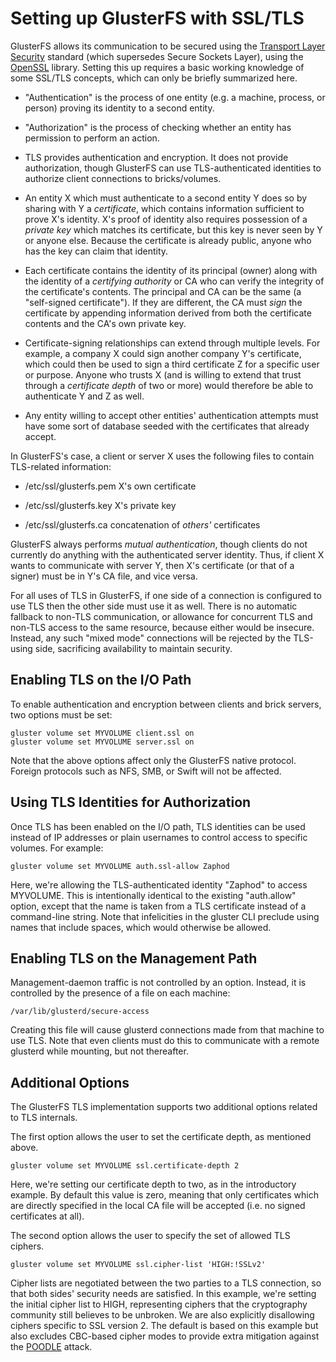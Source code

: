 # Setting up GlusterFS with SSL/TLS

GlusterFS allows its communication to be secured using the [Transport Layer
Security][tls] standard (which supersedes Secure Sockets Layer), using the
[OpenSSL][ossl] library.  Setting this up requires a basic working knowledge of
some SSL/TLS concepts, which can only be briefly summarized here.

 * "Authentication" is the process of one entity (e.g. a machine, process, or
   person) proving its identity to a second entity.

 * "Authorization" is the process of checking whether an entity has permission
   to perform an action.

 * TLS provides authentication and encryption.  It does not provide
   authorization, though GlusterFS can use TLS-authenticated identities to
   authorize client connections to bricks/volumes.

 * An entity X which must authenticate to a second entity Y does so by sharing
   with Y a *certificate*, which contains information sufficient to prove X's
   identity.  X's proof of identity also requires possession of a *private key*
   which matches its certificate, but this key is never seen by Y or anyone
   else.  Because the certificate is already public, anyone who has the key can
   claim that identity.

 * Each certificate contains the identity of its principal (owner) along with
   the identity of a *certifying authority* or CA who can verify the integrity
   of the certificate's contents.  The principal and CA can be the same (a
   "self-signed certificate").  If they are different, the CA must *sign* the
   certificate by appending information derived from both the certificate
   contents and the CA's own private key.

  * Certificate-signing relationships can extend through multiple levels.  For
    example, a company X could sign another company Y's certificate, which could
    then be used to sign a third certificate Z for a specific user or purpose.
    Anyone who trusts X (and is willing to extend that trust through a
    *certificate depth* of two or more) would therefore be able to authenticate
    Y and Z as well.

  * Any entity willing to accept other entities' authentication attempts must
    have some sort of database seeded with the certificates that already accept.

In GlusterFS's case, a client or server X uses the following files to contain
TLS-related information:

  * /etc/ssl/glusterfs.pem	X's own certificate

  * /etc/ssl/glusterfs.key	X's private key

  * /etc/ssl/glusterfs.ca	concatenation of *others'* certificates

GlusterFS always performs *mutual authentication*, though clients do not
currently do anything with the authenticated server identity.  Thus, if client X
wants to communicate with server Y, then X's certificate (or that of a signer)
must be in Y's CA file, and vice versa.

For all uses of TLS in GlusterFS, if one side of a connection is configured to
use TLS then the other side must use it as well.  There is no automatic fallback
to non-TLS communication, or allowance for concurrent TLS and non-TLS access to
the same resource, because either would be insecure.  Instead, any such "mixed
mode" connections will be rejected by the TLS-using side, sacrificing
availability to maintain security.

## Enabling TLS on the I/O Path

To enable authentication and encryption between clients and brick servers, two
options must be set:

	gluster volume set MYVOLUME client.ssl on
	gluster volume set MYVOLUME server.ssl on

Note that the above options affect only the GlusterFS native protocol.  Foreign
protocols such as NFS, SMB, or Swift will not be affected.

## Using TLS Identities for Authorization

Once TLS has been enabled on the I/O path, TLS identities can be used instead of
IP addresses or plain usernames to control access to specific volumes.  For
example:

	gluster volume set MYVOLUME auth.ssl-allow Zaphod

Here, we're allowing the TLS-authenticated identity "Zaphod" to access MYVOLUME.
This is intentionally identical to the existing "auth.allow" option, except that
the name is taken from a TLS certificate instead of a command-line string.  Note
that infelicities in the gluster CLI preclude using names that include spaces,
which would otherwise be allowed.

## Enabling TLS on the Management Path

Management-daemon traffic is not controlled by an option.  Instead, it is
controlled by the presence of a file on each machine:

	/var/lib/glusterd/secure-access

Creating this file will cause glusterd connections made from that machine to use
TLS.  Note that even clients must do this to communicate with a remote glusterd
while mounting, but not thereafter.

## Additional Options

The GlusterFS TLS implementation supports two additional options related to TLS
internals.

The first option allows the user to set the certificate depth, as mentioned
above.

	gluster volume set MYVOLUME ssl.certificate-depth 2

Here, we're setting our certificate depth to two, as in the introductory
example.  By default this value is zero, meaning that only certificates which
are directly specified in the local CA file will be accepted (i.e. no signed
certificates at all).

The second option allows the user to specify the set of allowed TLS ciphers.

	gluster volume set MYVOLUME ssl.cipher-list 'HIGH:!SSLv2'

Cipher lists are negotiated between the two parties to a TLS connection, so
that both sides' security needs are satisfied.  In this example, we're setting
the initial cipher list to HIGH, representing ciphers that the cryptography
community still believes to be unbroken.  We are also explicitly disallowing
ciphers specific to SSL version 2.  The default is based on this example but
also excludes CBC-based cipher modes to provide extra mitigation against the
[POODLE][poo] attack.

[tls]: http://tools.ietf.org/html/rfc5246
[ossl]: https://www.openssl.org/
[poo]: http://web.nvd.nist.gov/view/vuln/detail?vulnId=CVE-2014-3566
